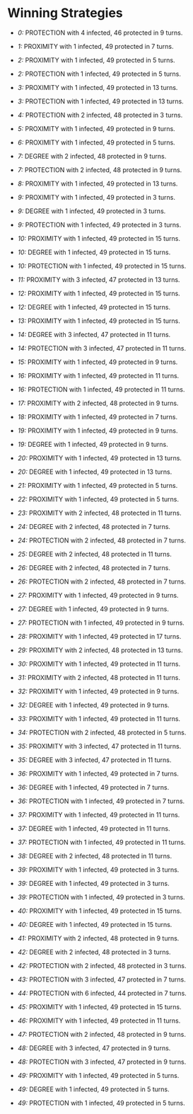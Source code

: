# Winning Strategies

* _0:_ PROTECTION with 4 infected, 46 protected in 9 turns.


* _1:_ PROXIMITY with 1 infected, 49 protected in 7 turns.


* _2:_ PROXIMITY with 1 infected, 49 protected in 5 turns.


* _2:_ PROTECTION with 1 infected, 49 protected in 5 turns.


* _3:_ PROXIMITY with 1 infected, 49 protected in 13 turns.


* _3:_ PROTECTION with 1 infected, 49 protected in 13 turns.


* _4:_ PROTECTION with 2 infected, 48 protected in 3 turns.


* _5:_ PROXIMITY with 1 infected, 49 protected in 9 turns.


* _6:_ PROXIMITY with 1 infected, 49 protected in 5 turns.


* _7:_ DEGREE with 2 infected, 48 protected in 9 turns.


* _7:_ PROTECTION with 2 infected, 48 protected in 9 turns.


* _8:_ PROXIMITY with 1 infected, 49 protected in 13 turns.


* _9:_ PROXIMITY with 1 infected, 49 protected in 3 turns.


* _9:_ DEGREE with 1 infected, 49 protected in 3 turns.


* _9:_ PROTECTION with 1 infected, 49 protected in 3 turns.


* _10:_ PROXIMITY with 1 infected, 49 protected in 15 turns.


* _10:_ DEGREE with 1 infected, 49 protected in 15 turns.


* _10:_ PROTECTION with 1 infected, 49 protected in 15 turns.


* _11:_ PROXIMITY with 3 infected, 47 protected in 13 turns.


* _12:_ PROXIMITY with 1 infected, 49 protected in 15 turns.


* _12:_ DEGREE with 1 infected, 49 protected in 15 turns.


* _13:_ PROXIMITY with 1 infected, 49 protected in 15 turns.


* _14:_ DEGREE with 3 infected, 47 protected in 11 turns.


* _14:_ PROTECTION with 3 infected, 47 protected in 11 turns.


* _15:_ PROXIMITY with 1 infected, 49 protected in 9 turns.


* _16:_ PROXIMITY with 1 infected, 49 protected in 11 turns.


* _16:_ PROTECTION with 1 infected, 49 protected in 11 turns.


* _17:_ PROXIMITY with 2 infected, 48 protected in 9 turns.


* _18:_ PROXIMITY with 1 infected, 49 protected in 7 turns.


* _19:_ PROXIMITY with 1 infected, 49 protected in 9 turns.


* _19:_ DEGREE with 1 infected, 49 protected in 9 turns.


* _20:_ PROXIMITY with 1 infected, 49 protected in 13 turns.


* _20:_ DEGREE with 1 infected, 49 protected in 13 turns.


* _21:_ PROXIMITY with 1 infected, 49 protected in 5 turns.


* _22:_ PROXIMITY with 1 infected, 49 protected in 5 turns.


* _23:_ PROXIMITY with 2 infected, 48 protected in 11 turns.


* _24:_ DEGREE with 2 infected, 48 protected in 7 turns.


* _24:_ PROTECTION with 2 infected, 48 protected in 7 turns.


* _25:_ DEGREE with 2 infected, 48 protected in 11 turns.


* _26:_ DEGREE with 2 infected, 48 protected in 7 turns.


* _26:_ PROTECTION with 2 infected, 48 protected in 7 turns.


* _27:_ PROXIMITY with 1 infected, 49 protected in 9 turns.


* _27:_ DEGREE with 1 infected, 49 protected in 9 turns.


* _27:_ PROTECTION with 1 infected, 49 protected in 9 turns.


* _28:_ PROXIMITY with 1 infected, 49 protected in 17 turns.


* _29:_ PROXIMITY with 2 infected, 48 protected in 13 turns.


* _30:_ PROXIMITY with 1 infected, 49 protected in 11 turns.


* _31:_ PROXIMITY with 2 infected, 48 protected in 11 turns.


* _32:_ PROXIMITY with 1 infected, 49 protected in 9 turns.


* _32:_ DEGREE with 1 infected, 49 protected in 9 turns.


* _33:_ PROXIMITY with 1 infected, 49 protected in 11 turns.


* _34:_ PROTECTION with 2 infected, 48 protected in 5 turns.


* _35:_ PROXIMITY with 3 infected, 47 protected in 11 turns.


* _35:_ DEGREE with 3 infected, 47 protected in 11 turns.


* _36:_ PROXIMITY with 1 infected, 49 protected in 7 turns.


* _36:_ DEGREE with 1 infected, 49 protected in 7 turns.


* _36:_ PROTECTION with 1 infected, 49 protected in 7 turns.


* _37:_ PROXIMITY with 1 infected, 49 protected in 11 turns.


* _37:_ DEGREE with 1 infected, 49 protected in 11 turns.


* _37:_ PROTECTION with 1 infected, 49 protected in 11 turns.


* _38:_ DEGREE with 2 infected, 48 protected in 11 turns.


* _39:_ PROXIMITY with 1 infected, 49 protected in 3 turns.


* _39:_ DEGREE with 1 infected, 49 protected in 3 turns.


* _39:_ PROTECTION with 1 infected, 49 protected in 3 turns.


* _40:_ PROXIMITY with 1 infected, 49 protected in 15 turns.


* _40:_ DEGREE with 1 infected, 49 protected in 15 turns.


* _41:_ PROXIMITY with 2 infected, 48 protected in 9 turns.


* _42:_ DEGREE with 2 infected, 48 protected in 3 turns.


* _42:_ PROTECTION with 2 infected, 48 protected in 3 turns.


* _43:_ PROTECTION with 3 infected, 47 protected in 7 turns.


* _44:_ PROTECTION with 6 infected, 44 protected in 7 turns.


* _45:_ PROXIMITY with 1 infected, 49 protected in 15 turns.


* _46:_ PROXIMITY with 1 infected, 49 protected in 11 turns.


* _47:_ PROTECTION with 2 infected, 48 protected in 9 turns.


* _48:_ DEGREE with 3 infected, 47 protected in 9 turns.


* _48:_ PROTECTION with 3 infected, 47 protected in 9 turns.


* _49:_ PROXIMITY with 1 infected, 49 protected in 5 turns.


* _49:_ DEGREE with 1 infected, 49 protected in 5 turns.


* _49:_ PROTECTION with 1 infected, 49 protected in 5 turns.


